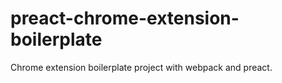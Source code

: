 # preact-chrome-extension-boilerplate
Chrome extension boilerplate project with webpack and preact.
